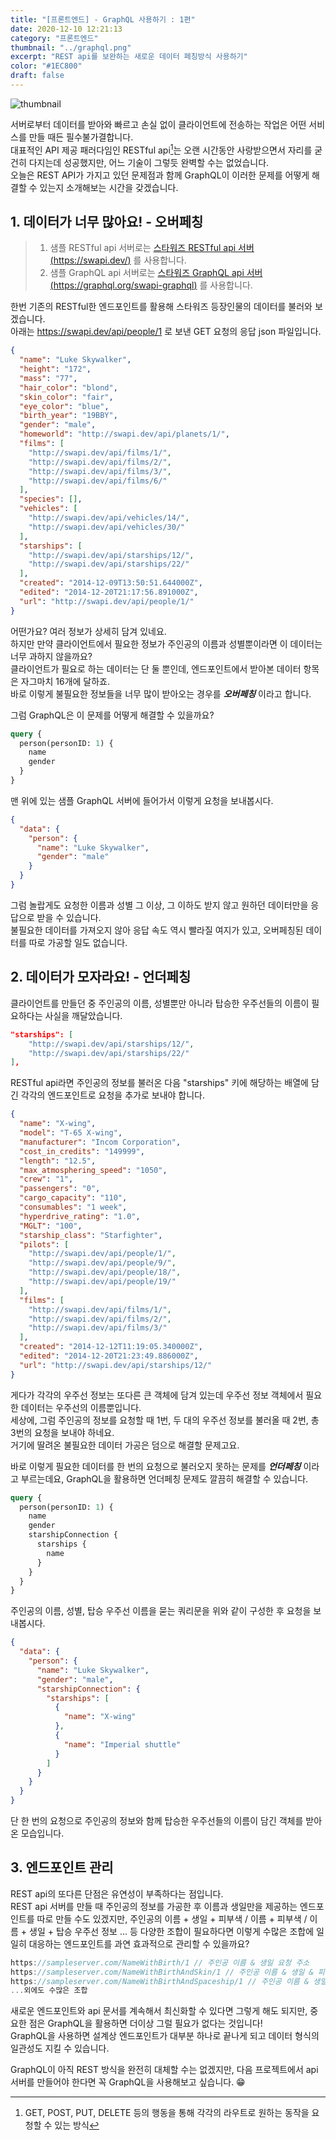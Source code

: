 ```yaml
---
title: "[프론트엔드] - GraphQL 사용하기 : 1편"
date: 2020-12-10 12:21:13
category: "프론트엔드"
thumbnail: "../graphql.png"
excerpt: "REST api를 보완하는 새로운 데이터 페칭방식 사용하기"
color: "#1EC800"
draft: false
---
```


![thumbnail](../graphql.png)

서버로부터 데이터를 받아와 빠르고 손실 없이 클라이언트에 전송하는 작업은 어떤 서비스를 만들 때든 필수불가결합니다.  
대표적인 API 제공 패러다임인 RESTful api[^1]는 오랜 시간동안 사랑받으면서 자리를 굳건히 다지는데 성공했지만, 어느 기술이 그렇듯 완벽할 수는 없었습니다.  
오늘은 REST API가 가지고 있던 문제점과 함께 GraphQL이 이러한 문제를 어떻게 해결할 수 있는지 소개해보는 시간을 갖겠습니다.

## 1. 데이터가 너무 많아요! - 오버페칭

> 1. 샘플 RESTful api 서버로는 [스타워즈 RESTful api 서버 (https://swapi.dev/)](https://swapi.dev/) 를 사용합니다.
> 2. 샘플 GraphQL api 서버로는 [스타워즈 GraphQL api 서버(https://graphql.org/swapi-graphql)](https://graphql.org/swapi-graphql) 를 사용합니다.

한번 기존의 RESTful한 엔드포인트를 활용해 스타워즈 등장인물의 데이터를 불러와 보겠습니다.  
아래는 https://swapi.dev/api/people/1 로 보낸 GET 요청의 응답 json 파일입니다.

```json
{
  "name": "Luke Skywalker",
  "height": "172",
  "mass": "77",
  "hair_color": "blond",
  "skin_color": "fair",
  "eye_color": "blue",
  "birth_year": "19BBY",
  "gender": "male",
  "homeworld": "http://swapi.dev/api/planets/1/",
  "films": [
    "http://swapi.dev/api/films/1/",
    "http://swapi.dev/api/films/2/",
    "http://swapi.dev/api/films/3/",
    "http://swapi.dev/api/films/6/"
  ],
  "species": [],
  "vehicles": [
    "http://swapi.dev/api/vehicles/14/",
    "http://swapi.dev/api/vehicles/30/"
  ],
  "starships": [
    "http://swapi.dev/api/starships/12/",
    "http://swapi.dev/api/starships/22/"
  ],
  "created": "2014-12-09T13:50:51.644000Z",
  "edited": "2014-12-20T21:17:56.891000Z",
  "url": "http://swapi.dev/api/people/1/"
}
```

어떤가요? 여러 정보가 상세히 담겨 있네요.  
하지만 만약 클라이언트에서 필요한 정보가 주인공의 이름과 성별뿐이라면 이 데이터는 너무 과하지 않을까요?  
클라이언트가 필요로 하는 데이터는 단 둘 뿐인데, 엔드포인트에서 받아본 데이터 항목은 자그마치 16개에 달하죠.  
바로 이렇게 불필요한 정보들을 너무 많이 받아오는 경우를 **_오버페칭_** 이라고 합니다.

그럼 GraphQL은 이 문제를 어떻게 해결할 수 있을까요?

```graphql
query {
  person(personID: 1) {
    name
    gender
  }
}
```

맨 위에 있는 샘플 GraphQL 서버에 들어가서 이렇게 요청을 보내봅시다.

```json
{
  "data": {
    "person": {
      "name": "Luke Skywalker",
      "gender": "male"
    }
  }
}
```

그럼 놀랍게도 요청한 이름과 성별 그 이상, 그 이하도 받지 않고 원하던 데이터만을 응답으로 받을 수 있습니다.  
불필요한 데이터를 가져오지 않아 응답 속도 역시 빨라질 여지가 있고, 오버페칭된 데이터를 따로 가공할 일도 없습니다.

## 2. 데이터가 모자라요! - 언더페칭

클라이언트를 만들던 중 주인공의 이름, 성별뿐만 아니라 탑승한 우주선들의 이름이 필요하다는 사실을 깨달았습니다.

```json
"starships": [
    "http://swapi.dev/api/starships/12/",
    "http://swapi.dev/api/starships/22/"
],
```

RESTful api라면 주인공의 정보를 불러온 다음 "starships" 키에 해당하는 배열에 담긴 각각의 엔드포인트로 요청을 추가로 보내야 합니다.

```json
{
  "name": "X-wing",
  "model": "T-65 X-wing",
  "manufacturer": "Incom Corporation",
  "cost_in_credits": "149999",
  "length": "12.5",
  "max_atmosphering_speed": "1050",
  "crew": "1",
  "passengers": "0",
  "cargo_capacity": "110",
  "consumables": "1 week",
  "hyperdrive_rating": "1.0",
  "MGLT": "100",
  "starship_class": "Starfighter",
  "pilots": [
    "http://swapi.dev/api/people/1/",
    "http://swapi.dev/api/people/9/",
    "http://swapi.dev/api/people/18/",
    "http://swapi.dev/api/people/19/"
  ],
  "films": [
    "http://swapi.dev/api/films/1/",
    "http://swapi.dev/api/films/2/",
    "http://swapi.dev/api/films/3/"
  ],
  "created": "2014-12-12T11:19:05.340000Z",
  "edited": "2014-12-20T21:23:49.886000Z",
  "url": "http://swapi.dev/api/starships/12/"
}
```

게다가 각각의 우주선 정보는 또다른 큰 객체에 담겨 있는데 우주선 정보 객체에서 필요한 데이터는 우주선의 이름뿐입니다.  
세상에, 그럼 주인공의 정보를 요청할 때 1번, 두 대의 우주선 정보를 불러올 때 2번, 총 3번의 요청을 보내야 하네요.  
거기에 딸려온 불필요한 데이터 가공은 덤으로 해결할 문제고요.

바로 이렇게 필요한 데이터를 한 번의 요청으로 불러오지 못하는 문제를 **_언더페칭_** 이라고 부르는데요, GraphQL을 활용하면 언더페칭 문제도 깔끔히 해결할 수 있습니다.

```graphql
query {
  person(personID: 1) {
    name
    gender
    starshipConnection {
      starships {
        name
      }
    }
  }
}
```

주인공의 이름, 성별, 탑승 우주선 이름을 묻는 쿼리문을 위와 같이 구성한 후 요청을 보내봅시다.

```json
{
  "data": {
    "person": {
      "name": "Luke Skywalker",
      "gender": "male",
      "starshipConnection": {
        "starships": [
          {
            "name": "X-wing"
          },
          {
            "name": "Imperial shuttle"
          }
        ]
      }
    }
  }
}
```

단 한 번의 요청으로 주인공의 정보와 함께 탑승한 우주선들의 이름이 담긴 객체를 받아온 모습입니다.

## 3. 엔드포인트 관리

REST api의 또다른 단점은 유연성이 부족하다는 점입니다.  
REST api 서버를 만들 때 주인공의 정보를 가공한 후 이름과 생일만을 제공하는 엔드포인트를 따로 만들 수도 있겠지만, 주인공의 이름 + 생일 + 피부색 / 이름 + 피부색 / 이름 + 생일 + 탑승 우주선 정보 ... 등 다양한 조합이 필요하다면 이렇게 수많은 조합에 일일히 대응하는 엔드포인트를 과연 효과적으로 관리할 수 있을까요?

```js
https://sampleserver.com/NameWithBirth/1 // 주인공 이름 & 생일 요청 주소
https://sampleserver.com/NameWithBirthAndSkin/1 // 주인공 이름 & 생일 & 피부색 요청 주소
https://sampleserver.com/NameWithBirthAndSpaceship/1 // 주인공 이름 & 생일 & 탑승 우주선 정보 요청 주소
...외에도 수많은 조합
```

새로운 엔드포인트와 api 문서를 계속해서 최신화할 수 있다면 그렇게 해도 되지만, 중요한 점은 GraphQL을 활용하면 더이상 그럴 필요가 없다는 것입니다!  
GraphQL을 사용하면 설계상 엔드포인트가 대부분 하나로 끝나게 되고 데이터 형식의 일관성도 지킬 수 있습니다.

GraphQL이 아직 REST 방식을 완전히 대체할 수는 없겠지만, 다음 프로젝트에서 api 서버를 만들어야 한다면 꼭 GraphQL을 사용해보고 싶습니다. 😁

[^1]: GET, POST, PUT, DELETE 등의 행동을 통해 각각의 라우트로 원하는 동작을 요청할 수 있는 방식
